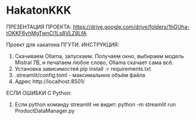 # HakatonKKK
ПРЕЗЕНТАЦИЯ ПРОЕКТА:
https://drive.google.com/drive/folders/1hGUha-tOKKF6yhMgTwnCi1Ls8VLZ8LfA




Проект для хакатона ПГУТИ.
ИНСТРУКЦИЯ:
1) Скачиваем Ollama, запускаем. Получаем окно, выбираем модель Mistral 7B, и печатаем любое слово, Ollama скачает сама всё.
2) Установка зависимостей pip install -r requirements.txt
3) .streamlit/config.toml - максимальное объём файла
4) Адрес http://localhost:8501/

ЕСЛИ ОШИБКИ С Python:
1) Если python команду streamlit не видит:  python -m streamlit run ProductDataManager.py
